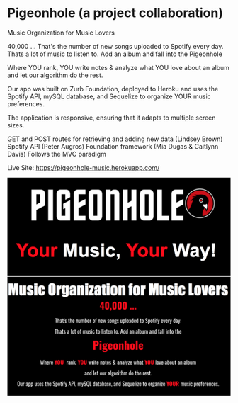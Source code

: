 # Pigeonhole (a project collaboration)

Music Organization for Music Lovers

40,000 ... 
That's the number of new songs uploaded to Spotify every day.
Thats a lot of music to listen to. Add an album and fall into the 
Pigeonhole

Where YOU rank, YOU write notes & analyze what YOU love about an album and let our algorithm do the rest.

Our app was built on Zurb Foundation, deployed to Heroku and uses the Spotify API, mySQL database, and Sequelize to organize YOUR music preferences.

The application is responsive, ensuring that it adapts to multiple screen sizes.


GET and POST routes for retrieving and adding new data (Lindsey Brown)
Spotify API (Peter Augros)
Foundation framework (Mia Dugas & Caitlynn Davis)
Follows the MVC paradigm 

 Live Site: https://pigeonhole-music.herokuapp.com/
 
![Image of Pigeonhole](https://github.com/miadugas/Pigeonhole/blob/master/repo_images/logo.png)
![Image of Pigeonhole- about](https://github.com/miadugas/Pigeonhole/blob/master/repo_images/descript.png)